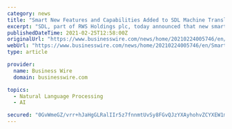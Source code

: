 ```yaml
---
category: news
title: "Smart New Features and Capabilities Added to SDL Machine Translation"
excerpt: "SDL, part of RWS Holdings plc, today announced that new smart features and capabilities have been added to its machine translation technology, includi"
publishedDateTime: 2021-02-25T12:58:00Z
originalUrl: "https://www.businesswire.com/news/home/20210224005746/en/Smart-New-Features-and-Capabilities-Added-to-SDL-Machine-Translation"
webUrl: "https://www.businesswire.com/news/home/20210224005746/en/Smart-New-Features-and-Capabilities-Added-to-SDL-Machine-Translation"
type: article

provider:
  name: Business Wire
  domain: businesswire.com

topics:
  - Natural Language Processing
  - AI

secured: "0GvWmeGZ/vrr+hJaHgGLRalIIr5z7fnnmtUvSy8FGvQJzYXAyhohvZCYXEW1m9ynjyi28zM+o9wIXKjEMujnFDoXQ9YtveQt02yHB6HVCn2XdRfodJsNiHBcOAd3BTNWVNd8L/fgYWWONgt42BP6MtY9vjs8hq/C1Gyty874l3k5xen88OAMPzvIN9/9RpEtiP2JJdkXiPzHvCSc7Bi+K1vBjGmaM/kSre0QSLxT4unw/5ogknj5UJB3VFQFCelftBOdq/Mjxo2RZotHxH+HdueOnKQv28a3TKxywthGosBUmEkf2OsVgQ8CK6iDgM0UFy28hr+M5B16Sqq+oOOdmWOc55xufmxmgOpxsYHGgNQ=;IYUBxwhYjusBNddQrJR4hQ=="
---
```



